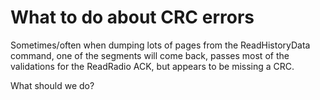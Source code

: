 
# What to do about CRC errors

Sometimes/often when dumping lots of pages from the ReadHistoryData
command, one of the segments will come back, passes most of the
validations for the ReadRadio ACK, but appears to be missing a CRC.

What should we do?



